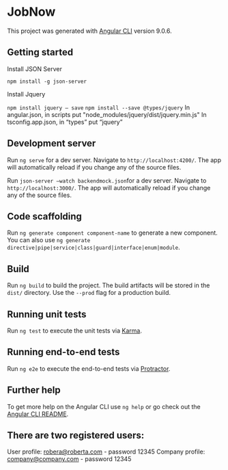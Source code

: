 # JobNow

This project was generated with [Angular CLI](https://github.com/angular/angular-cli) version 9.0.6.

## Getting started

Install JSON Server

`npm install -g json-server` 

Install Jquery

`npm install jquery – save` 
`npm install --save @types/jquery`
In angular.json, in scripts put "node_modules/jquery/dist/jquery.min.js"
In tsconfig.app.json, in “types” put “jquery”


## Development server

Run `ng serve` for a dev server. Navigate to `http://localhost:4200/`. The app will automatically reload if you change any of the source files.

Run `json-server –watch backendmock.json`for a dev server. Navigate to `http://localhost:3000/`. The app will automatically reload if you change any of the source files.


## Code scaffolding

Run `ng generate component component-name` to generate a new component. You can also use `ng generate directive|pipe|service|class|guard|interface|enum|module`.

## Build

Run `ng build` to build the project. The build artifacts will be stored in the `dist/` directory. Use the `--prod` flag for a production build.

## Running unit tests

Run `ng test` to execute the unit tests via [Karma](https://karma-runner.github.io).

## Running end-to-end tests

Run `ng e2e` to execute the end-to-end tests via [Protractor](http://www.protractortest.org/).

## Further help

To get more help on the Angular CLI use `ng help` or go check out the [Angular CLI README](https://github.com/angular/angular-cli/blob/master/README.md).

## There are two registered users:

User profile: robera@roberta.com - password 12345
Company profile: company@company.com - password 12345


